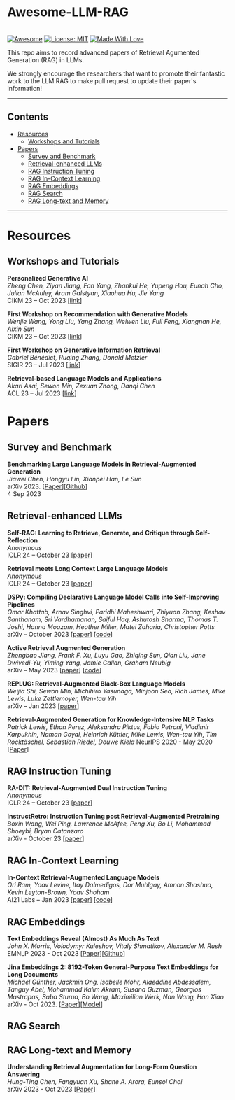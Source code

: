 # Awesome-LLM-RAG

\
[![Awesome](https://cdn.rawgit.com/sindresorhus/awesome/d7305f38d29fed78fa85652e3a63e154dd8e8829/media/badge.svg)](https://github.com/hee9joon/Awesome-Diffusion-Models) 
[![License: MIT](https://img.shields.io/badge/License-MIT-green.svg)](https://opensource.org/licenses/MIT)
[![Made With Love](https://img.shields.io/badge/Made%20With-Love-red.svg)](https://github.com/chetanraj/awesome-github-badges)



This repo aims to record advanced papers of Retrieval Agumented Generation (RAG) in LLMs.

We strongly encourage the researchers that want to promote their fantastic work to the LLM RAG to make pull request to update their paper's information!


--- 

## Contents

- [Resources](#resources)
  - [Workshops and Tutorials](#workshops-and-tutorials)
- [Papers](#papers)
  - [Survey and Benchmark](#survey-and-benchmark)
  - [Retrieval-enhanced LLMs](#retrieval-enhanced-llms)
  - [RAG Instruction Tuning](#rag-instruction-tuning)
  - [RAG In-Context Learning](#rag-in-context-learning)
  - [RAG Embeddings](#rag-embeddings)
  - [RAG Search](#rag-search)
  - [RAG Long-text and Memory](#rag-long-text-and-memory)


--- 

# Resources 

## Workshops and Tutorials

**Personalized Generative AI**  
*Zheng Chen, Ziyan Jiang, Fan Yang, Zhankui He, Yupeng Hou, Eunah Cho, Julian McAuley, Aram Galstyan, Xiaohua Hu, Jie Yang*  
CIKM 23 – Oct 2023 [[link](https://sites.google.com/view/pgai2023/home)]

**First Workshop on Recommendation with Generative Models**  
*Wenjie Wang, Yong Liu, Yang Zhang, Weiwen Liu, Fuli Feng, Xiangnan He, Aixin Sun*  
CIKM 23 – Oct 2023 [[link](https://rgm-cikm23.github.io/)]

**First Workshop on Generative Information Retrieval**  
*Gabriel Bénédict, Ruqing Zhang, Donald Metzler*  
SIGIR 23 – Jul 2023 [[link](https://coda.io/@sigir/gen-ir)]

**Retrieval-based Language Models and Applications**  
*Akari Asai,	Sewon Min,	Zexuan Zhong,	Danqi Chen*  
ACL 23 – Jul 2023 [[link](https://acl2023-retrieval-lm.github.io/)]




# Papers 

## Survey and Benchmark 

**Benchmarking Large Language Models in Retrieval-Augmented Generation** \
*Jiawei Chen, Hongyu Lin, Xianpei Han, Le Sun* \
arXiv 2023. [[Paper](https://arxiv.org/abs/2309.01431)][[Github](https://github.com/chen700564/RGB)] \
4 Sep 2023 


 
## Retrieval-enhanced LLMs

**Self-RAG: Learning to Retrieve, Generate, and Critique through Self-Reflection**  
*Anonymous*  
ICLR 24 – October 23 [[paper](https://openreview.net/forum?id=hSyW5go0v8)]


**Retrieval meets Long Context Large Language Models**  
*Anonymous*  
ICLR 24 – October 23 [[paper](https://openreview.net/forum?id=xw5nxFWMlo)]


**DSPy: Compiling Declarative Language Model Calls into Self-Improving Pipelines**  
*Omar Khattab, Arnav Singhvi, Paridhi Maheshwari, Zhiyuan Zhang, Keshav Santhanam, Sri Vardhamanan, Saiful Haq, Ashutosh Sharma, Thomas T. Joshi, Hanna Moazam, Heather Miller, Matei Zaharia, Christopher Potts*  
arXiv – October 2023 [[paper](https://arxiv.org/abs/2310.03714)] [[code](https://github.com/stanfordnlp/dspy)]



**Active Retrieval Augmented Generation**  
*Zhengbao Jiang, Frank F. Xu, Luyu Gao, Zhiqing Sun, Qian Liu, Jane Dwivedi-Yu, Yiming Yang, Jamie Callan, Graham Neubig*  
arXiv – May 2023 [[paper](https://arxiv.org/abs/2305.06983)] [[code](https://github.com/jzbjyb/FLARE)]


**REPLUG: Retrieval-Augmented Black-Box Language Models**  
*Weijia Shi, Sewon Min, Michihiro Yasunaga, Minjoon Seo, Rich James, Mike Lewis, Luke Zettlemoyer, Wen-tau Yih*  
arXiv – Jan 2023 [[paper](https://arxiv.org/abs/2301.12652)]


**Retrieval-Augmented Generation for Knowledge-Intensive NLP Tasks** 
*Patrick Lewis, Ethan Perez, Aleksandra Piktus, Fabio Petroni, Vladimir Karpukhin, Naman Goyal, Heinrich Küttler, Mike Lewis, Wen-tau Yih, Tim Rocktäschel, Sebastian Riedel, Douwe Kiela* 
NeurIPS 2020 - May 2020 [[Paper](https://arxiv.org/abs/2005.11401)]



## RAG Instruction Tuning 

**RA-DIT: Retrieval-Augmented Dual Instruction Tuning**  
*Anonymous*  
ICLR 24 – October 23 [[paper](https://openreview.net/forum?id=22OTbutug9)]

**InstructRetro: Instruction Tuning post Retrieval-Augmented Pretraining**  
*Boxin Wang, Wei Ping, Lawrence McAfee, Peng Xu, Bo Li, Mohammad Shoeybi, Bryan Catanzaro* \
arXiv -  October 23 [[paper](https://openreview.net/forum?id=4stB7DFLp6)]


## RAG In-Context Learning 

**In-Context Retrieval-Augmented Language Models**  
*Ori Ram, Yoav Levine, Itay Dalmedigos, Dor Muhlgay, Amnon Shashua, Kevin Leyton-Brown, Yoav Shoham*  
AI21 Labs – Jan 2023 [[paper](https://uploads-ssl.webflow.com/60fd4503684b466578c0d307/63c6c20dec4479564db21819_NEW_In_Context_Retrieval_Augmented_Language_Models.pdf)] [[code](https://github.com/AI21Labs/in-context-ralm)]


## RAG Embeddings 

**Text Embeddings Reveal (Almost) As Much As Text** \
*John X. Morris, Volodymyr Kuleshov, Vitaly Shmatikov, Alexander M. Rush*  \
EMNLP 2023 - Oct 2023 [[Paper](https://arxiv.org/abs/2310.06816?ref=upstract.com)][[Github](https://github.com/jxmorris12/vec2text)] 

**Jina Embeddings 2: 8192-Token General-Purpose Text Embeddings for Long Documents** \
*Michael Günther, Jackmin Ong, Isabelle Mohr, Alaeddine Abdessalem, Tanguy Abel, Mohammad Kalim Akram, Susana Guzman, Georgios Mastrapas, Saba Sturua, Bo Wang, Maximilian Werk, Nan Wang, Han Xiao* \
arXiv - Oct 2023. [[Paper](https://arxiv.org/abs/2310.19923)][[Model](https://huggingface.co/jinaai/jina-embeddings-v2-small-en)] 



## RAG Search

## RAG Long-text and Memory 

**Understanding Retrieval Augmentation for Long-Form Question Answering** \
*Hung-Ting Chen, Fangyuan Xu, Shane A. Arora, Eunsol Choi* \
arXiv 2023 - Oct 2023 [[Paper](https://arxiv.org/abs/2310.12150)]




